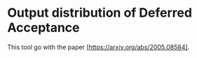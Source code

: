 # Output distribution of Deferred Acceptance

This tool go with the paper [https://arxiv.org/abs/2005.08584].
